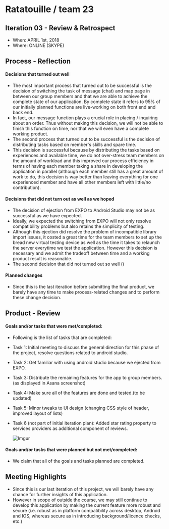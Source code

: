 # Ratatouille / team 23


## Iteration 03 - Review & Retrospect

 * When: APRIL 1st, 2018
 * Where: ONLINE (SKYPE)

## Process - Reflection


#### Decisions that turned out well

 
* The most important process that turned out to be successful is the decision of switching the task of message (chat) and map page in between our group members and that we are able to achieve the complete state of our application. By complete state it refers to 95% of our initially planned functions are live-working on both front end and back end. 
* In fact, our message function plays a crucial role in placing / inquiring about an order. Thus without making this decision, we will not be able to finish this function on time, nor that we will even have a complete working product.
* The second process that turned out to be successful is the decision of distributing tasks based on member's skills and spare time.
* This decision is successful because by distributing the tasks based on experiences and available time, we do not over-stress team members on the amount of workload and this improved our process efficiency in terms of having each member taking a share in developing the application in parallel (although each member still has a great amount of work to do, this decision is way better than leaving everything for one experienced member and have all other members left with little/no contribution).


#### Decisions that did not turn out as well as we hoped
 
 * The decision of ejection from EXPO to Android Studio may not be as successful as we have expected.
 * Ideally, we expected the switching from EXPO will not only resolve compatibility problems but also retains the simplicity of testing.
 * Although this ejection did resolve the problem of incompatible library import issues, it costed a great time for the team members to set up the bread new virtual testing device as well as the time it takes to relaunch the server everytime we test the application. However this decision is necessary and we admit the tradeoff between time and a working product result is reasonable.
 * The second decision that did not turned out so well ()



#### Planned changes
 
 * Since this is the last iteration before submitting the final product, we barely have any time to make process-related changes and to perform these change decision.


## Product - Review

#### Goals and/or tasks that were met/completed:

 
 * Following is the list of tasks that are completed:
 * Task 1: Initial meeting to discuss the general direction for this phase of the project, resolve questions related to android studio.
 * Task 2: Get familiar with using android studio because we ejected from EXPO.
 * Task 3: Distribute the remaining features for the app to group members.(as displayed in Asana screenshot)
 * Task 4: Make sure all of the features are done and tested.(to be updated)
 * Task 5: Minor tweaks to UI design (changing CSS style of header, improved layout of lists)
 * Task 6 (not part of initial iteration plan): Added star rating property to services providers as additional component of reviews.

   ![Imgur](https://i.imgur.com/Ply4XaK.png)

#### Goals and/or tasks that were planned but not met/completed:
 
 * We claim that all of the goals and tasks planned are completed.

## Meeting Highlights
 
 * Since this is our last iteration of this project, we will barely have any chance for further insights of this application.
 * However in scope of outside the course, we may still continue to develop this application by making the current feature more robust and secure (i.e. robust as in platform compatibility across desktop, Android and IOS, whereas secure as in introducing background/licence checks, etc.)

